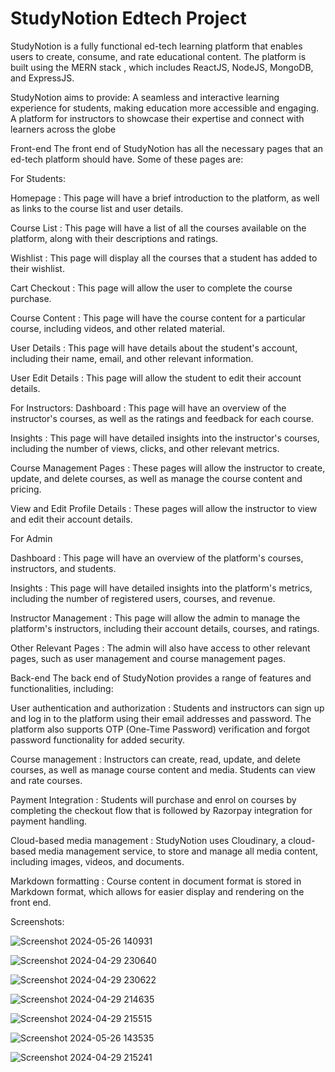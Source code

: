 # StudyNotion Edtech Project
StudyNotion is a fully functional ed-tech learning platform that enables users to create, consume, and rate educational content. The platform is built using the MERN stack , which includes ReactJS, NodeJS, MongoDB, and ExpressJS.

StudyNotion aims to provide:
A seamless and interactive learning experience for students, making education more accessible and engaging.
A platform for instructors to showcase their expertise and connect with learners across the globe


Front-end
The front end of StudyNotion has all the necessary pages that an ed-tech platform should have. Some of these pages are:

For Students:

Homepage : This page will have a brief introduction to the platform, as well as links to the course list and user details.

Course List : This page will have a list of all the courses available on the platform, along with their descriptions and ratings.

Wishlist : This page will display all the courses that a student has added to their wishlist.

Cart Checkout : This page will allow the user to complete the course purchase.

Course Content : This page will have the course content for a particular course, including videos, and other related material.

User Details : This page will have details about the student's account, including their name, email, and other relevant information.

User Edit Details : This page will allow the student to edit their account details.

For Instructors:
Dashboard : This page will have an overview of the instructor's courses, as well as the ratings and feedback for each course.

Insights : This page will have detailed insights into the instructor's courses, including the number of views, clicks, and other relevant metrics.

Course Management Pages : These pages will allow the instructor to create, update, and delete courses, as well as manage the course content and pricing.

View and Edit Profile Details : These pages will allow the instructor to view and edit their account details.

For Admin

Dashboard : This page will have an overview of the platform's courses, instructors, and students.

Insights : This page will have detailed insights into the platform's metrics, including the number of registered users, courses, and revenue.

Instructor Management : This page will allow the admin to manage the platform's instructors, including their account details, courses, and ratings.

Other Relevant Pages : The admin will also have access to other relevant pages, such as user management and course management pages.

Back-end
The back end of StudyNotion provides a range of features and functionalities, including:

User authentication and authorization : Students and instructors can sign up and log in to the platform using their email addresses and password. The platform also supports OTP (One-Time Password) verification and forgot password functionality for added security.

Course management : Instructors can create, read, update, and delete courses, as well as manage course content and media. Students can view and rate courses.

Payment Integration : Students will purchase and enrol on courses by completing the checkout flow that is followed by Razorpay integration for payment handling.

Cloud-based media management : StudyNotion uses Cloudinary, a cloud-based media management service, to store and manage all media content, including images, videos, and documents.

Markdown formatting : Course content in document format is stored in Markdown format, which allows for easier display and rendering on the front end.

Screenshots:


![Screenshot 2024-05-26 140931](https://github.com/Sakshi-Bhawsar/online_course_managmentSystem/assets/126956375/3888f73a-1574-48af-b7c7-6e36b38b2a86)


![Screenshot 2024-04-29 230640](https://github.com/Sakshi-Bhawsar/online_course_managmentSystem/assets/126956375/2c4f4e77-86e6-4038-ad67-92c4ca00247a)



![Screenshot 2024-04-29 230622](https://github.com/Sakshi-Bhawsar/online_course_managmentSystem/assets/126956375/6ec6726b-49c2-4d0e-a211-7f6c7b256f70)


![Screenshot 2024-04-29 214635](https://github.com/Sakshi-Bhawsar/online_course_managmentSystem/assets/126956375/dae597dc-752c-4a1b-8dc9-ac3cea67903b)


![Screenshot 2024-04-29 215515](https://github.com/Sakshi-Bhawsar/online_course_managmentSystem/assets/126956375/c3db9056-b488-41c0-b88d-a5056e443cd7)


![Screenshot 2024-05-26 143535](https://github.com/Sakshi-Bhawsar/online_course_managmentSystem/assets/126956375/4c1bd042-c0ac-45df-879e-a71ad0f51494)


![Screenshot 2024-04-29 215241](https://github.com/Sakshi-Bhawsar/online_course_managmentSystem/assets/126956375/a24ea547-3728-4844-a045-0687967b99dc)






